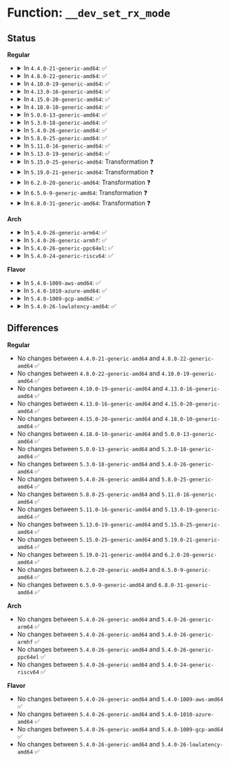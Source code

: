 # Function: <code>__dev_set_rx_mode</code>

## Status
<b>Regular</b>
<ul>
<li>
<details>
<summary>In <code>4.4.0-21-generic-amd64</code>: ✅</summary>

```c
void __dev_set_rx_mode(struct net_device * dev)
```

```json
{
  "name": "__dev_set_rx_mode",
  "collision_type": "Unique Global",
  "inline_type": "No",
  "funcs": [
    {
      "addr": 18446744071586306384,
      "name": "__dev_set_rx_mode",
      "external": true,
      "loc": "net/core/dev.c:5835",
      "file": "net/core/dev.c",
      "inline": "seen, unknown",
      "caller_inline": [],
      "caller_func": [
        "net/core/dev.c:dev_set_rx_mode",
        "net/core/dev_addr_lists.c:dev_uc_add_excl",
        "net/core/dev_addr_lists.c:dev_uc_add",
        "net/core/dev_addr_lists.c:dev_mc_add_excl",
        "net/core/dev_addr_lists.c:__dev_mc_add",
        "net/core/dev_addr_lists.c:dev_uc_del",
        "net/core/dev_addr_lists.c:__dev_mc_del",
        "net/core/dev_addr_lists.c:dev_uc_sync",
        "net/core/dev_addr_lists.c:dev_mc_sync",
        "net/core/dev_addr_lists.c:dev_mc_sync_multiple",
        "net/core/dev_addr_lists.c:dev_uc_sync_multiple"
      ]
    }
  ],
  "symbols": [
    {
      "addr": 18446744071586306384,
      "name": "__dev_set_rx_mode",
      "section": ".text",
      "bind": "STB_GLOBAL",
      "size": 139
    }
  ]
}
```
</details>
</li>
<li>
<details>
<summary>In <code>4.8.0-22-generic-amd64</code>: ✅</summary>

```c
void __dev_set_rx_mode(struct net_device * dev)
```

```json
{
  "name": "__dev_set_rx_mode",
  "collision_type": "Unique Global",
  "inline_type": "No",
  "funcs": [
    {
      "addr": 18446744071586734624,
      "name": "__dev_set_rx_mode",
      "external": true,
      "loc": "net/core/dev.c:6286",
      "file": "net/core/dev.c",
      "inline": "seen, unknown",
      "caller_inline": [],
      "caller_func": [
        "net/core/dev.c:dev_set_rx_mode",
        "net/core/dev_addr_lists.c:dev_mc_sync_multiple",
        "net/core/dev_addr_lists.c:dev_mc_sync",
        "net/core/dev_addr_lists.c:__dev_mc_del",
        "net/core/dev_addr_lists.c:__dev_mc_add",
        "net/core/dev_addr_lists.c:dev_mc_add_excl",
        "net/core/dev_addr_lists.c:dev_uc_sync_multiple",
        "net/core/dev_addr_lists.c:dev_uc_sync",
        "net/core/dev_addr_lists.c:dev_uc_del",
        "net/core/dev_addr_lists.c:dev_uc_add",
        "net/core/dev_addr_lists.c:dev_uc_add_excl"
      ]
    }
  ],
  "symbols": [
    {
      "addr": 18446744071586734624,
      "name": "__dev_set_rx_mode",
      "section": ".text",
      "bind": "STB_GLOBAL",
      "size": 139
    }
  ]
}
```
</details>
</li>
<li>
<details>
<summary>In <code>4.10.0-19-generic-amd64</code>: ✅</summary>

```c
void __dev_set_rx_mode(struct net_device * dev)
```

```json
{
  "name": "__dev_set_rx_mode",
  "collision_type": "Unique Global",
  "inline_type": "No",
  "funcs": [
    {
      "addr": 18446744071586920416,
      "name": "__dev_set_rx_mode",
      "external": true,
      "loc": "net/core/dev.c:6430",
      "file": "net/core/dev.c",
      "inline": "seen, unknown",
      "caller_inline": [],
      "caller_func": [
        "net/core/dev.c:dev_set_rx_mode",
        "net/core/dev_addr_lists.c:dev_mc_sync_multiple",
        "net/core/dev_addr_lists.c:dev_mc_sync",
        "net/core/dev_addr_lists.c:__dev_mc_del",
        "net/core/dev_addr_lists.c:__dev_mc_add",
        "net/core/dev_addr_lists.c:dev_mc_add_excl",
        "net/core/dev_addr_lists.c:dev_uc_sync_multiple",
        "net/core/dev_addr_lists.c:dev_uc_sync",
        "net/core/dev_addr_lists.c:dev_uc_del",
        "net/core/dev_addr_lists.c:dev_uc_add",
        "net/core/dev_addr_lists.c:dev_uc_add_excl"
      ]
    }
  ],
  "symbols": [
    {
      "addr": 18446744071586920416,
      "name": "__dev_set_rx_mode",
      "section": ".text",
      "bind": "STB_GLOBAL",
      "size": 139
    }
  ]
}
```
</details>
</li>
<li>
<details>
<summary>In <code>4.13.0-16-generic-amd64</code>: ✅</summary>

```c
void __dev_set_rx_mode(struct net_device * dev)
```

```json
{
  "name": "__dev_set_rx_mode",
  "collision_type": "Unique Global",
  "inline_type": "No",
  "funcs": [
    {
      "addr": 18446744071587045728,
      "name": "__dev_set_rx_mode",
      "external": true,
      "loc": "net/core/dev.c:6595",
      "file": "net/core/dev.c",
      "inline": "seen, unknown",
      "caller_inline": [],
      "caller_func": [
        "net/core/dev.c:dev_set_rx_mode",
        "net/core/dev_addr_lists.c:dev_mc_sync_multiple",
        "net/core/dev_addr_lists.c:dev_mc_sync",
        "net/core/dev_addr_lists.c:__dev_mc_del",
        "net/core/dev_addr_lists.c:__dev_mc_add",
        "net/core/dev_addr_lists.c:dev_mc_add_excl",
        "net/core/dev_addr_lists.c:dev_uc_sync_multiple",
        "net/core/dev_addr_lists.c:dev_uc_sync",
        "net/core/dev_addr_lists.c:dev_uc_del",
        "net/core/dev_addr_lists.c:dev_uc_add",
        "net/core/dev_addr_lists.c:dev_uc_add_excl"
      ]
    }
  ],
  "symbols": [
    {
      "addr": 18446744071587045728,
      "name": "__dev_set_rx_mode",
      "section": ".text",
      "bind": "STB_GLOBAL",
      "size": 137
    }
  ]
}
```
</details>
</li>
<li>
<details>
<summary>In <code>4.15.0-20-generic-amd64</code>: ✅</summary>

```c
void __dev_set_rx_mode(struct net_device * dev)
```

```json
{
  "name": "__dev_set_rx_mode",
  "collision_type": "Unique Global",
  "inline_type": "No",
  "funcs": [
    {
      "addr": 18446744071587546096,
      "name": "__dev_set_rx_mode",
      "external": true,
      "loc": "net/core/dev.c:6752",
      "file": "net/core/dev.c",
      "inline": "seen, unknown",
      "caller_inline": [],
      "caller_func": [
        "net/core/dev.c:dev_set_rx_mode",
        "net/core/dev_addr_lists.c:dev_mc_sync_multiple",
        "net/core/dev_addr_lists.c:dev_mc_sync",
        "net/core/dev_addr_lists.c:__dev_mc_del",
        "net/core/dev_addr_lists.c:__dev_mc_add",
        "net/core/dev_addr_lists.c:dev_mc_add_excl",
        "net/core/dev_addr_lists.c:dev_uc_sync_multiple",
        "net/core/dev_addr_lists.c:dev_uc_sync",
        "net/core/dev_addr_lists.c:dev_uc_del",
        "net/core/dev_addr_lists.c:dev_uc_add",
        "net/core/dev_addr_lists.c:dev_uc_add_excl"
      ]
    }
  ],
  "symbols": [
    {
      "addr": 18446744071587546096,
      "name": "__dev_set_rx_mode",
      "section": ".text",
      "bind": "STB_GLOBAL",
      "size": 140
    }
  ]
}
```
</details>
</li>
<li>
<details>
<summary>In <code>4.18.0-10-generic-amd64</code>: ✅</summary>

```c
void __dev_set_rx_mode(struct net_device * dev)
```

```json
{
  "name": "__dev_set_rx_mode",
  "collision_type": "Unique Global",
  "inline_type": "No",
  "funcs": [
    {
      "addr": 18446744071587849792,
      "name": "__dev_set_rx_mode",
      "external": true,
      "loc": "net/core/dev.c:6888",
      "file": "net/core/dev.c",
      "inline": "seen, unknown",
      "caller_inline": [],
      "caller_func": [
        "net/core/dev.c:dev_set_rx_mode",
        "net/core/dev_addr_lists.c:dev_mc_sync_multiple",
        "net/core/dev_addr_lists.c:dev_mc_sync",
        "net/core/dev_addr_lists.c:__dev_mc_del",
        "net/core/dev_addr_lists.c:__dev_mc_add",
        "net/core/dev_addr_lists.c:dev_mc_add_excl",
        "net/core/dev_addr_lists.c:dev_uc_sync_multiple",
        "net/core/dev_addr_lists.c:dev_uc_sync",
        "net/core/dev_addr_lists.c:dev_uc_del",
        "net/core/dev_addr_lists.c:dev_uc_add",
        "net/core/dev_addr_lists.c:dev_uc_add_excl"
      ]
    }
  ],
  "symbols": [
    {
      "addr": 18446744071587849792,
      "name": "__dev_set_rx_mode",
      "section": ".text",
      "bind": "STB_GLOBAL",
      "size": 139
    }
  ]
}
```
</details>
</li>
<li>
<details>
<summary>In <code>5.0.0-13-generic-amd64</code>: ✅</summary>

```c
void __dev_set_rx_mode(struct net_device * dev)
```

```json
{
  "name": "__dev_set_rx_mode",
  "collision_type": "Unique Global",
  "inline_type": "No",
  "funcs": [
    {
      "addr": 18446744071587989680,
      "name": "__dev_set_rx_mode",
      "external": true,
      "loc": "net/core/dev.c:7463",
      "file": "net/core/dev.c",
      "inline": "seen, unknown",
      "caller_inline": [],
      "caller_func": [
        "net/core/dev.c:dev_set_rx_mode",
        "net/core/dev_addr_lists.c:dev_mc_sync_multiple",
        "net/core/dev_addr_lists.c:dev_mc_sync",
        "net/core/dev_addr_lists.c:__dev_mc_del",
        "net/core/dev_addr_lists.c:__dev_mc_add",
        "net/core/dev_addr_lists.c:dev_mc_add_excl",
        "net/core/dev_addr_lists.c:dev_uc_sync_multiple",
        "net/core/dev_addr_lists.c:dev_uc_sync",
        "net/core/dev_addr_lists.c:dev_uc_del",
        "net/core/dev_addr_lists.c:dev_uc_add",
        "net/core/dev_addr_lists.c:dev_uc_add_excl"
      ]
    }
  ],
  "symbols": [
    {
      "addr": 18446744071587989680,
      "name": "__dev_set_rx_mode",
      "section": ".text",
      "bind": "STB_GLOBAL",
      "size": 139
    }
  ]
}
```
</details>
</li>
<li>
<details>
<summary>In <code>5.3.0-18-generic-amd64</code>: ✅</summary>

```c
void __dev_set_rx_mode(struct net_device * dev)
```

```json
{
  "name": "__dev_set_rx_mode",
  "collision_type": "Unique Global",
  "inline_type": "No",
  "funcs": [
    {
      "addr": 18446744071588301408,
      "name": "__dev_set_rx_mode",
      "external": true,
      "loc": "net/core/dev.c:7473",
      "file": "net/core/dev.c",
      "inline": "seen, unknown",
      "caller_inline": [],
      "caller_func": [
        "net/core/dev.c:dev_set_rx_mode",
        "net/core/dev_addr_lists.c:dev_mc_sync_multiple",
        "net/core/dev_addr_lists.c:dev_mc_sync",
        "net/core/dev_addr_lists.c:__dev_mc_del",
        "net/core/dev_addr_lists.c:__dev_mc_add",
        "net/core/dev_addr_lists.c:dev_mc_add_excl",
        "net/core/dev_addr_lists.c:dev_uc_sync_multiple",
        "net/core/dev_addr_lists.c:dev_uc_sync",
        "net/core/dev_addr_lists.c:dev_uc_del",
        "net/core/dev_addr_lists.c:dev_uc_add",
        "net/core/dev_addr_lists.c:dev_uc_add_excl"
      ]
    }
  ],
  "symbols": [
    {
      "addr": 18446744071588301408,
      "name": "__dev_set_rx_mode",
      "section": ".text",
      "bind": "STB_GLOBAL",
      "size": 152
    }
  ]
}
```
</details>
</li>
<li>
<details>
<summary>In <code>5.4.0-26-generic-amd64</code>: ✅</summary>

```c
void __dev_set_rx_mode(struct net_device * dev)
```

```json
{
  "name": "__dev_set_rx_mode",
  "collision_type": "Unique Global",
  "inline_type": "No",
  "funcs": [
    {
      "addr": 18446744071588507856,
      "name": "__dev_set_rx_mode",
      "external": true,
      "loc": "net/core/dev.c:7762",
      "file": "net/core/dev.c",
      "inline": "seen, unknown",
      "caller_inline": [],
      "caller_func": [
        "net/core/dev.c:dev_set_rx_mode",
        "net/core/dev_addr_lists.c:dev_mc_sync_multiple",
        "net/core/dev_addr_lists.c:dev_mc_sync",
        "net/core/dev_addr_lists.c:__dev_mc_del",
        "net/core/dev_addr_lists.c:__dev_mc_add",
        "net/core/dev_addr_lists.c:dev_mc_add_excl",
        "net/core/dev_addr_lists.c:dev_uc_sync_multiple",
        "net/core/dev_addr_lists.c:dev_uc_sync",
        "net/core/dev_addr_lists.c:dev_uc_del",
        "net/core/dev_addr_lists.c:dev_uc_add",
        "net/core/dev_addr_lists.c:dev_uc_add_excl"
      ]
    }
  ],
  "symbols": [
    {
      "addr": 18446744071588507856,
      "name": "__dev_set_rx_mode",
      "section": ".text",
      "bind": "STB_GLOBAL",
      "size": 152
    }
  ]
}
```
</details>
</li>
<li>
<details>
<summary>In <code>5.8.0-25-generic-amd64</code>: ✅</summary>

```c
void __dev_set_rx_mode(struct net_device * dev)
```

```json
{
  "name": "__dev_set_rx_mode",
  "collision_type": "Unique Global",
  "inline_type": "No",
  "funcs": [
    {
      "addr": 18446744071589379024,
      "name": "__dev_set_rx_mode",
      "external": true,
      "loc": "net/core/dev.c:8175",
      "file": "net/core/dev.c",
      "inline": "seen, unknown",
      "caller_inline": [],
      "caller_func": [
        "net/core/dev.c:__dev_change_flags",
        "net/core/dev.c:__dev_change_flags",
        "net/core/dev.c:__dev_set_allmulti",
        "net/core/dev.c:dev_set_promiscuity",
        "net/core/dev.c:__dev_open",
        "net/core/dev_addr_lists.c:dev_mc_sync_multiple",
        "net/core/dev_addr_lists.c:dev_mc_sync",
        "net/core/dev_addr_lists.c:dev_mc_del_global",
        "net/core/dev_addr_lists.c:dev_mc_del",
        "net/core/dev_addr_lists.c:dev_mc_add_global",
        "net/core/dev_addr_lists.c:dev_mc_add",
        "net/core/dev_addr_lists.c:dev_mc_add_excl",
        "net/core/dev_addr_lists.c:dev_uc_sync_multiple",
        "net/core/dev_addr_lists.c:dev_uc_sync",
        "net/core/dev_addr_lists.c:dev_uc_del",
        "net/core/dev_addr_lists.c:dev_uc_add",
        "net/core/dev_addr_lists.c:dev_uc_add_excl"
      ]
    }
  ],
  "symbols": [
    {
      "addr": 18446744071589379024,
      "name": "__dev_set_rx_mode",
      "section": ".text",
      "bind": "STB_GLOBAL",
      "size": 151
    }
  ]
}
```
</details>
</li>
<li>
<details>
<summary>In <code>5.11.0-16-generic-amd64</code>: ✅</summary>

```c
void __dev_set_rx_mode(struct net_device * dev)
```

```json
{
  "name": "__dev_set_rx_mode",
  "collision_type": "Unique Global",
  "inline_type": "No",
  "funcs": [
    {
      "addr": 18446744071589384800,
      "name": "__dev_set_rx_mode",
      "external": true,
      "loc": "net/core/dev.c:8420",
      "file": "net/core/dev.c",
      "inline": "seen, unknown",
      "caller_inline": [],
      "caller_func": [
        "net/core/dev.c:__dev_change_flags",
        "net/core/dev.c:__dev_change_flags",
        "net/core/dev.c:__dev_set_allmulti",
        "net/core/dev.c:dev_set_promiscuity",
        "net/core/dev.c:__dev_open",
        "net/core/dev_addr_lists.c:dev_mc_sync_multiple",
        "net/core/dev_addr_lists.c:dev_mc_sync",
        "net/core/dev_addr_lists.c:dev_mc_del_global",
        "net/core/dev_addr_lists.c:dev_mc_del",
        "net/core/dev_addr_lists.c:__dev_mc_add",
        "net/core/dev_addr_lists.c:dev_mc_add_excl",
        "net/core/dev_addr_lists.c:dev_uc_sync_multiple",
        "net/core/dev_addr_lists.c:dev_uc_sync",
        "net/core/dev_addr_lists.c:dev_uc_del",
        "net/core/dev_addr_lists.c:dev_uc_add",
        "net/core/dev_addr_lists.c:dev_uc_add_excl"
      ]
    }
  ],
  "symbols": [
    {
      "addr": 18446744071589384800,
      "name": "__dev_set_rx_mode",
      "section": ".text",
      "bind": "STB_GLOBAL",
      "size": 151
    }
  ]
}
```
</details>
</li>
<li>
<details>
<summary>In <code>5.13.0-19-generic-amd64</code>: ✅</summary>

```c
void __dev_set_rx_mode(struct net_device * dev)
```

```json
{
  "name": "__dev_set_rx_mode",
  "collision_type": "Unique Global",
  "inline_type": "No",
  "funcs": [
    {
      "addr": 18446744071589281536,
      "name": "__dev_set_rx_mode",
      "external": true,
      "loc": "net/core/dev.c:8679",
      "file": "net/core/dev.c",
      "inline": "seen, unknown",
      "caller_inline": [],
      "caller_func": [
        "net/core/dev.c:__dev_change_flags",
        "net/core/dev.c:__dev_change_flags",
        "net/core/dev.c:__dev_set_allmulti",
        "net/core/dev.c:dev_set_promiscuity",
        "net/core/dev.c:__dev_open",
        "net/core/dev_addr_lists.c:dev_mc_sync_multiple",
        "net/core/dev_addr_lists.c:dev_mc_sync",
        "net/core/dev_addr_lists.c:dev_mc_del_global",
        "net/core/dev_addr_lists.c:dev_mc_del",
        "net/core/dev_addr_lists.c:__dev_mc_add",
        "net/core/dev_addr_lists.c:dev_mc_add_excl",
        "net/core/dev_addr_lists.c:dev_uc_sync_multiple",
        "net/core/dev_addr_lists.c:dev_uc_sync",
        "net/core/dev_addr_lists.c:dev_uc_del",
        "net/core/dev_addr_lists.c:dev_uc_add",
        "net/core/dev_addr_lists.c:dev_uc_add_excl"
      ]
    }
  ],
  "symbols": [
    {
      "addr": 18446744071589281536,
      "name": "__dev_set_rx_mode",
      "section": ".text",
      "bind": "STB_GLOBAL",
      "size": 150
    }
  ]
}
```
</details>
</li>
<li>
<details>
<summary>In <code>5.15.0-25-generic-amd64</code>: Transformation ❓</summary>

```c
void __dev_set_rx_mode(struct net_device * dev)
```

```json
{
  "name": "__dev_set_rx_mode",
  "collision_type": "Unique Global",
  "inline_type": "No",
  "funcs": [
    {
      "addr": 0,
      "name": "__dev_set_rx_mode",
      "external": true,
      "loc": "net/core/dev.c:8669",
      "file": "net/core/dev.c",
      "inline": "seen, unknown",
      "caller_inline": [],
      "caller_func": [
        "net/core/dev.c:__dev_change_flags",
        "net/core/dev.c:__dev_change_flags",
        "net/core/dev.c:__dev_set_allmulti",
        "net/core/dev.c:dev_set_promiscuity",
        "net/core/dev.c:__dev_open",
        "net/core/dev_addr_lists.c:dev_mc_sync_multiple",
        "net/core/dev_addr_lists.c:dev_mc_sync",
        "net/core/dev_addr_lists.c:dev_mc_del_global",
        "net/core/dev_addr_lists.c:dev_mc_del",
        "net/core/dev_addr_lists.c:__dev_mc_add",
        "net/core/dev_addr_lists.c:dev_mc_add_excl",
        "net/core/dev_addr_lists.c:dev_uc_sync_multiple",
        "net/core/dev_addr_lists.c:dev_uc_sync",
        "net/core/dev_addr_lists.c:dev_uc_del",
        "net/core/dev_addr_lists.c:dev_uc_add",
        "net/core/dev_addr_lists.c:dev_uc_add_excl"
      ]
    }
  ],
  "symbols": [
    {
      "addr": 18446744071592699468,
      "name": "__dev_set_rx_mode.cold",
      "section": ".text",
      "bind": "STB_LOCAL",
      "size": 75
    },
    {
      "addr": 18446744071590008768,
      "name": "__dev_set_rx_mode",
      "section": ".text",
      "bind": "STB_GLOBAL",
      "size": 187
    }
  ]
}
```
</details>
</li>
<li>
<details>
<summary>In <code>5.19.0-21-generic-amd64</code>: Transformation ❓</summary>

```c
void __dev_set_rx_mode(struct net_device * dev)
```

```json
{
  "name": "__dev_set_rx_mode",
  "collision_type": "Unique Global",
  "inline_type": "No",
  "funcs": [
    {
      "addr": 0,
      "name": "__dev_set_rx_mode",
      "external": true,
      "loc": "net/core/dev.c:8434",
      "file": "net/core/dev.c",
      "inline": "seen, unknown",
      "caller_inline": [],
      "caller_func": [
        "net/core/dev.c:__dev_change_flags",
        "net/core/dev.c:__dev_change_flags",
        "net/core/dev.c:__dev_set_allmulti",
        "net/core/dev.c:dev_set_promiscuity",
        "net/core/dev.c:__dev_open",
        "net/core/dev_addr_lists.c:dev_mc_sync_multiple",
        "net/core/dev_addr_lists.c:dev_mc_sync",
        "net/core/dev_addr_lists.c:dev_mc_del_global",
        "net/core/dev_addr_lists.c:dev_mc_del",
        "net/core/dev_addr_lists.c:__dev_mc_add",
        "net/core/dev_addr_lists.c:dev_mc_add_excl",
        "net/core/dev_addr_lists.c:dev_uc_sync_multiple",
        "net/core/dev_addr_lists.c:dev_uc_sync",
        "net/core/dev_addr_lists.c:dev_uc_del",
        "net/core/dev_addr_lists.c:dev_uc_add",
        "net/core/dev_addr_lists.c:dev_uc_add_excl"
      ]
    }
  ],
  "symbols": [
    {
      "addr": 18446744071594585635,
      "name": "__dev_set_rx_mode.cold",
      "section": ".text",
      "bind": "STB_LOCAL",
      "size": 72
    },
    {
      "addr": 18446744071591547424,
      "name": "__dev_set_rx_mode",
      "section": ".text",
      "bind": "STB_GLOBAL",
      "size": 196
    }
  ]
}
```
</details>
</li>
<li>
<details>
<summary>In <code>6.2.0-20-generic-amd64</code>: Transformation ❓</summary>

```c
void __dev_set_rx_mode(struct net_device * dev)
```

```json
{
  "name": "__dev_set_rx_mode",
  "collision_type": "Unique Global",
  "inline_type": "No",
  "funcs": [
    {
      "addr": 0,
      "name": "__dev_set_rx_mode",
      "external": true,
      "loc": "net/core/dev.c:8420",
      "file": "net/core/dev.c",
      "inline": "seen, unknown",
      "caller_inline": [],
      "caller_func": [
        "net/core/dev.c:__dev_change_flags",
        "net/core/dev.c:__dev_change_flags",
        "net/core/dev.c:__dev_set_allmulti",
        "net/core/dev.c:dev_set_promiscuity",
        "net/core/dev.c:__dev_open",
        "net/core/dev_addr_lists.c:dev_mc_sync_multiple",
        "net/core/dev_addr_lists.c:dev_mc_sync",
        "net/core/dev_addr_lists.c:dev_mc_del_global",
        "net/core/dev_addr_lists.c:dev_mc_del",
        "net/core/dev_addr_lists.c:__dev_mc_add",
        "net/core/dev_addr_lists.c:dev_mc_add_excl",
        "net/core/dev_addr_lists.c:dev_uc_sync_multiple",
        "net/core/dev_addr_lists.c:dev_uc_sync",
        "net/core/dev_addr_lists.c:dev_uc_del",
        "net/core/dev_addr_lists.c:dev_uc_add",
        "net/core/dev_addr_lists.c:dev_uc_add_excl"
      ]
    }
  ],
  "symbols": [
    {
      "addr": 18446744071596324619,
      "name": "__dev_set_rx_mode.cold",
      "section": ".text",
      "bind": "STB_LOCAL",
      "size": 72
    },
    {
      "addr": 18446744071593321568,
      "name": "__dev_set_rx_mode",
      "section": ".text",
      "bind": "STB_GLOBAL",
      "size": 217
    }
  ]
}
```
</details>
</li>
<li>
<details>
<summary>In <code>6.5.0-9-generic-amd64</code>: Transformation ❓</summary>

```c
void __dev_set_rx_mode(struct net_device * dev)
```

```json
{
  "name": "__dev_set_rx_mode",
  "collision_type": "Unique Global",
  "inline_type": "No",
  "funcs": [
    {
      "addr": 0,
      "name": "__dev_set_rx_mode",
      "external": true,
      "loc": "net/core/dev.c:8426",
      "file": "net/core/dev.c",
      "inline": "seen, unknown",
      "caller_inline": [],
      "caller_func": [
        "net/core/dev.c:__dev_change_flags",
        "net/core/dev.c:__dev_change_flags",
        "net/core/dev.c:__dev_set_allmulti",
        "net/core/dev.c:dev_set_promiscuity",
        "net/core/dev.c:__dev_open",
        "net/core/dev_addr_lists.c:dev_mc_sync_multiple",
        "net/core/dev_addr_lists.c:dev_mc_sync",
        "net/core/dev_addr_lists.c:dev_mc_del_global",
        "net/core/dev_addr_lists.c:dev_mc_del",
        "net/core/dev_addr_lists.c:__dev_mc_add",
        "net/core/dev_addr_lists.c:dev_mc_add_excl",
        "net/core/dev_addr_lists.c:dev_uc_sync_multiple",
        "net/core/dev_addr_lists.c:dev_uc_sync",
        "net/core/dev_addr_lists.c:dev_uc_del",
        "net/core/dev_addr_lists.c:dev_uc_add",
        "net/core/dev_addr_lists.c:dev_uc_add_excl"
      ]
    }
  ],
  "symbols": [
    {
      "addr": 18446744071596854919,
      "name": "__dev_set_rx_mode.cold",
      "section": ".text",
      "bind": "STB_LOCAL",
      "size": 72
    },
    {
      "addr": 18446744071593783392,
      "name": "__dev_set_rx_mode",
      "section": ".text",
      "bind": "STB_GLOBAL",
      "size": 217
    }
  ]
}
```
</details>
</li>
<li>
<details>
<summary>In <code>6.8.0-31-generic-amd64</code>: Transformation ❓</summary>

```c
void __dev_set_rx_mode(struct net_device * dev)
```

```json
{
  "name": "__dev_set_rx_mode",
  "collision_type": "Unique Global",
  "inline_type": "No",
  "funcs": [
    {
      "addr": 0,
      "name": "__dev_set_rx_mode",
      "external": true,
      "loc": "net/core/dev.c:8544",
      "file": "net/core/dev.c",
      "inline": "seen, unknown",
      "caller_inline": [],
      "caller_func": [
        "net/core/dev.c:__dev_change_flags",
        "net/core/dev.c:__dev_change_flags",
        "net/core/dev.c:__dev_set_allmulti",
        "net/core/dev.c:dev_set_promiscuity",
        "net/core/dev.c:__dev_open",
        "net/core/dev_addr_lists.c:dev_mc_sync_multiple",
        "net/core/dev_addr_lists.c:dev_mc_sync",
        "net/core/dev_addr_lists.c:dev_mc_del_global",
        "net/core/dev_addr_lists.c:dev_mc_del",
        "net/core/dev_addr_lists.c:__dev_mc_add",
        "net/core/dev_addr_lists.c:dev_mc_add_excl",
        "net/core/dev_addr_lists.c:dev_uc_sync_multiple",
        "net/core/dev_addr_lists.c:dev_uc_sync",
        "net/core/dev_addr_lists.c:dev_uc_del",
        "net/core/dev_addr_lists.c:dev_uc_add",
        "net/core/dev_addr_lists.c:dev_uc_add_excl"
      ]
    }
  ],
  "symbols": [
    {
      "addr": 18446744071597779927,
      "name": "__dev_set_rx_mode.cold",
      "section": ".text",
      "bind": "STB_LOCAL",
      "size": 72
    },
    {
      "addr": 18446744071594564016,
      "name": "__dev_set_rx_mode",
      "section": ".text",
      "bind": "STB_GLOBAL",
      "size": 217
    }
  ]
}
```
</details>
</li>
</ul>
<b>Arch</b>
<ul>
<li>
<details>
<summary>In <code>5.4.0-26-generic-arm64</code>: ✅</summary>

```c
void __dev_set_rx_mode(struct net_device * dev)
```

```json
{
  "name": "__dev_set_rx_mode",
  "collision_type": "Unique Global",
  "inline_type": "No",
  "funcs": [
    {
      "addr": 18446603336502041080,
      "name": "__dev_set_rx_mode",
      "external": true,
      "loc": "net/core/dev.c:7762",
      "file": "net/core/dev.c",
      "inline": "seen, unknown",
      "caller_inline": [],
      "caller_func": [
        "net/core/dev.c:dev_set_rx_mode",
        "net/core/dev_addr_lists.c:dev_mc_sync_multiple",
        "net/core/dev_addr_lists.c:dev_mc_sync",
        "net/core/dev_addr_lists.c:__dev_mc_del",
        "net/core/dev_addr_lists.c:__dev_mc_add",
        "net/core/dev_addr_lists.c:dev_mc_add_excl",
        "net/core/dev_addr_lists.c:dev_uc_sync_multiple",
        "net/core/dev_addr_lists.c:dev_uc_sync",
        "net/core/dev_addr_lists.c:dev_uc_del",
        "net/core/dev_addr_lists.c:dev_uc_add",
        "net/core/dev_addr_lists.c:dev_uc_add_excl"
      ]
    }
  ],
  "symbols": [
    {
      "addr": 18446603336502041080,
      "name": "__dev_set_rx_mode",
      "section": ".text",
      "bind": "STB_GLOBAL",
      "size": 156
    }
  ]
}
```
</details>
</li>
<li>
<details>
<summary>In <code>5.4.0-26-generic-armhf</code>: ✅</summary>

```c
void __dev_set_rx_mode(struct net_device * dev)
```

```json
{
  "name": "__dev_set_rx_mode",
  "collision_type": "Unique Global",
  "inline_type": "No",
  "funcs": [
    {
      "addr": 3234793056,
      "name": "__dev_set_rx_mode",
      "external": true,
      "loc": "net/core/dev.c:7762",
      "file": "net/core/dev.c",
      "inline": "seen, unknown",
      "caller_inline": [],
      "caller_func": [
        "net/core/dev.c:dev_set_rx_mode",
        "net/core/dev_addr_lists.c:dev_mc_sync_multiple",
        "net/core/dev_addr_lists.c:dev_mc_sync",
        "net/core/dev_addr_lists.c:__dev_mc_del",
        "net/core/dev_addr_lists.c:__dev_mc_add",
        "net/core/dev_addr_lists.c:dev_mc_add_excl",
        "net/core/dev_addr_lists.c:dev_uc_sync_multiple",
        "net/core/dev_addr_lists.c:dev_uc_sync",
        "net/core/dev_addr_lists.c:dev_uc_del",
        "net/core/dev_addr_lists.c:dev_uc_add",
        "net/core/dev_addr_lists.c:dev_uc_add_excl"
      ]
    }
  ],
  "symbols": [
    {
      "addr": 3234793056,
      "name": "__dev_set_rx_mode",
      "section": ".text",
      "bind": "STB_GLOBAL",
      "size": 160
    }
  ]
}
```
</details>
</li>
<li>
<details>
<summary>In <code>5.4.0-26-generic-ppc64el</code>: ✅</summary>

```c
void __dev_set_rx_mode(struct net_device * dev)
```

```json
{
  "name": "__dev_set_rx_mode",
  "collision_type": "Unique Global",
  "inline_type": "No",
  "funcs": [
    {
      "addr": 13835058055295488096,
      "name": "__dev_set_rx_mode",
      "external": true,
      "loc": "net/core/dev.c:7762",
      "file": "net/core/dev.c",
      "inline": "seen, unknown",
      "caller_inline": [],
      "caller_func": [
        "net/core/dev.c:dev_set_rx_mode",
        "net/core/dev_addr_lists.c:dev_mc_sync_multiple",
        "net/core/dev_addr_lists.c:dev_mc_sync",
        "net/core/dev_addr_lists.c:__dev_mc_del",
        "net/core/dev_addr_lists.c:__dev_mc_add",
        "net/core/dev_addr_lists.c:dev_mc_add_excl",
        "net/core/dev_addr_lists.c:dev_uc_sync_multiple",
        "net/core/dev_addr_lists.c:dev_uc_sync",
        "net/core/dev_addr_lists.c:dev_uc_del",
        "net/core/dev_addr_lists.c:dev_uc_add",
        "net/core/dev_addr_lists.c:dev_uc_add_excl"
      ]
    }
  ],
  "symbols": [
    {
      "addr": 13835058055295488096,
      "name": "__dev_set_rx_mode",
      "section": ".text",
      "bind": "STB_GLOBAL",
      "size": 284
    }
  ]
}
```
</details>
</li>
<li>
<details>
<summary>In <code>5.4.0-24-generic-riscv64</code>: ✅</summary>

```c
void __dev_set_rx_mode(struct net_device * dev)
```

```json
{
  "name": "__dev_set_rx_mode",
  "collision_type": "Unique Global",
  "inline_type": "No",
  "funcs": [
    {
      "addr": 18446743936278328154,
      "name": "__dev_set_rx_mode",
      "external": true,
      "loc": "net/core/dev.c:7762",
      "file": "net/core/dev.c",
      "inline": "seen, unknown",
      "caller_inline": [],
      "caller_func": [
        "net/core/dev.c:dev_set_rx_mode",
        "net/core/dev_addr_lists.c:dev_mc_sync_multiple",
        "net/core/dev_addr_lists.c:dev_mc_sync",
        "net/core/dev_addr_lists.c:__dev_mc_del",
        "net/core/dev_addr_lists.c:__dev_mc_add",
        "net/core/dev_addr_lists.c:dev_mc_add_excl",
        "net/core/dev_addr_lists.c:dev_uc_sync_multiple",
        "net/core/dev_addr_lists.c:dev_uc_sync",
        "net/core/dev_addr_lists.c:dev_uc_del",
        "net/core/dev_addr_lists.c:dev_uc_add",
        "net/core/dev_addr_lists.c:dev_uc_add_excl"
      ]
    }
  ],
  "symbols": [
    {
      "addr": 18446743936278328154,
      "name": "__dev_set_rx_mode",
      "section": ".text",
      "bind": "STB_GLOBAL",
      "size": 134
    }
  ]
}
```
</details>
</li>
</ul>
<b>Flavor</b>
<ul>
<li>
<details>
<summary>In <code>5.4.0-1009-aws-amd64</code>: ✅</summary>

```c
void __dev_set_rx_mode(struct net_device * dev)
```

```json
{
  "name": "__dev_set_rx_mode",
  "collision_type": "Unique Global",
  "inline_type": "No",
  "funcs": [
    {
      "addr": 18446744071588114592,
      "name": "__dev_set_rx_mode",
      "external": true,
      "loc": "net/core/dev.c:7762",
      "file": "net/core/dev.c",
      "inline": "seen, unknown",
      "caller_inline": [],
      "caller_func": [
        "net/core/dev.c:dev_set_rx_mode",
        "net/core/dev_addr_lists.c:dev_mc_sync_multiple",
        "net/core/dev_addr_lists.c:dev_mc_sync",
        "net/core/dev_addr_lists.c:__dev_mc_del",
        "net/core/dev_addr_lists.c:__dev_mc_add",
        "net/core/dev_addr_lists.c:dev_mc_add_excl",
        "net/core/dev_addr_lists.c:dev_uc_sync_multiple",
        "net/core/dev_addr_lists.c:dev_uc_sync",
        "net/core/dev_addr_lists.c:dev_uc_del",
        "net/core/dev_addr_lists.c:dev_uc_add",
        "net/core/dev_addr_lists.c:dev_uc_add_excl"
      ]
    }
  ],
  "symbols": [
    {
      "addr": 18446744071588114592,
      "name": "__dev_set_rx_mode",
      "section": ".text",
      "bind": "STB_GLOBAL",
      "size": 152
    }
  ]
}
```
</details>
</li>
<li>
<details>
<summary>In <code>5.4.0-1010-azure-amd64</code>: ✅</summary>

```c
void __dev_set_rx_mode(struct net_device * dev)
```

```json
{
  "name": "__dev_set_rx_mode",
  "collision_type": "Unique Global",
  "inline_type": "No",
  "funcs": [
    {
      "addr": 18446744071587827424,
      "name": "__dev_set_rx_mode",
      "external": true,
      "loc": "net/core/dev.c:7762",
      "file": "net/core/dev.c",
      "inline": "seen, unknown",
      "caller_inline": [],
      "caller_func": [
        "net/core/dev.c:dev_set_rx_mode",
        "net/core/dev_addr_lists.c:dev_mc_sync_multiple",
        "net/core/dev_addr_lists.c:dev_mc_sync",
        "net/core/dev_addr_lists.c:__dev_mc_del",
        "net/core/dev_addr_lists.c:__dev_mc_add",
        "net/core/dev_addr_lists.c:dev_mc_add_excl",
        "net/core/dev_addr_lists.c:dev_uc_sync_multiple",
        "net/core/dev_addr_lists.c:dev_uc_sync",
        "net/core/dev_addr_lists.c:dev_uc_del",
        "net/core/dev_addr_lists.c:dev_uc_add",
        "net/core/dev_addr_lists.c:dev_uc_add_excl"
      ]
    }
  ],
  "symbols": [
    {
      "addr": 18446744071587827424,
      "name": "__dev_set_rx_mode",
      "section": ".text",
      "bind": "STB_GLOBAL",
      "size": 152
    }
  ]
}
```
</details>
</li>
<li>
<details>
<summary>In <code>5.4.0-1009-gcp-amd64</code>: ✅</summary>

```c
void __dev_set_rx_mode(struct net_device * dev)
```

```json
{
  "name": "__dev_set_rx_mode",
  "collision_type": "Unique Global",
  "inline_type": "No",
  "funcs": [
    {
      "addr": 18446744071588446416,
      "name": "__dev_set_rx_mode",
      "external": true,
      "loc": "net/core/dev.c:7762",
      "file": "net/core/dev.c",
      "inline": "seen, unknown",
      "caller_inline": [],
      "caller_func": [
        "net/core/dev.c:dev_set_rx_mode",
        "net/core/dev_addr_lists.c:dev_mc_sync_multiple",
        "net/core/dev_addr_lists.c:dev_mc_sync",
        "net/core/dev_addr_lists.c:__dev_mc_del",
        "net/core/dev_addr_lists.c:__dev_mc_add",
        "net/core/dev_addr_lists.c:dev_mc_add_excl",
        "net/core/dev_addr_lists.c:dev_uc_sync_multiple",
        "net/core/dev_addr_lists.c:dev_uc_sync",
        "net/core/dev_addr_lists.c:dev_uc_del",
        "net/core/dev_addr_lists.c:dev_uc_add",
        "net/core/dev_addr_lists.c:dev_uc_add_excl"
      ]
    }
  ],
  "symbols": [
    {
      "addr": 18446744071588446416,
      "name": "__dev_set_rx_mode",
      "section": ".text",
      "bind": "STB_GLOBAL",
      "size": 152
    }
  ]
}
```
</details>
</li>
<li>
<details>
<summary>In <code>5.4.0-26-lowlatency-amd64</code>: ✅</summary>

```c
void __dev_set_rx_mode(struct net_device * dev)
```

```json
{
  "name": "__dev_set_rx_mode",
  "collision_type": "Unique Global",
  "inline_type": "No",
  "funcs": [
    {
      "addr": 18446744071588583328,
      "name": "__dev_set_rx_mode",
      "external": true,
      "loc": "net/core/dev.c:7762",
      "file": "net/core/dev.c",
      "inline": "seen, unknown",
      "caller_inline": [],
      "caller_func": [
        "net/core/dev.c:dev_set_rx_mode",
        "net/core/dev_addr_lists.c:dev_mc_sync_multiple",
        "net/core/dev_addr_lists.c:dev_mc_sync",
        "net/core/dev_addr_lists.c:__dev_mc_del",
        "net/core/dev_addr_lists.c:__dev_mc_add",
        "net/core/dev_addr_lists.c:dev_mc_add_excl",
        "net/core/dev_addr_lists.c:dev_uc_sync_multiple",
        "net/core/dev_addr_lists.c:dev_uc_sync",
        "net/core/dev_addr_lists.c:dev_uc_del",
        "net/core/dev_addr_lists.c:dev_uc_add",
        "net/core/dev_addr_lists.c:dev_uc_add_excl"
      ]
    }
  ],
  "symbols": [
    {
      "addr": 18446744071588583328,
      "name": "__dev_set_rx_mode",
      "section": ".text",
      "bind": "STB_GLOBAL",
      "size": 152
    }
  ]
}
```
</details>
</li>
</ul>

## Differences
<b>Regular</b>
<ul>
<li>
No changes between <code>4.4.0-21-generic-amd64</code> and <code>4.8.0-22-generic-amd64</code> ✅
</li>
<li>
No changes between <code>4.8.0-22-generic-amd64</code> and <code>4.10.0-19-generic-amd64</code> ✅
</li>
<li>
No changes between <code>4.10.0-19-generic-amd64</code> and <code>4.13.0-16-generic-amd64</code> ✅
</li>
<li>
No changes between <code>4.13.0-16-generic-amd64</code> and <code>4.15.0-20-generic-amd64</code> ✅
</li>
<li>
No changes between <code>4.15.0-20-generic-amd64</code> and <code>4.18.0-10-generic-amd64</code> ✅
</li>
<li>
No changes between <code>4.18.0-10-generic-amd64</code> and <code>5.0.0-13-generic-amd64</code> ✅
</li>
<li>
No changes between <code>5.0.0-13-generic-amd64</code> and <code>5.3.0-18-generic-amd64</code> ✅
</li>
<li>
No changes between <code>5.3.0-18-generic-amd64</code> and <code>5.4.0-26-generic-amd64</code> ✅
</li>
<li>
No changes between <code>5.4.0-26-generic-amd64</code> and <code>5.8.0-25-generic-amd64</code> ✅
</li>
<li>
No changes between <code>5.8.0-25-generic-amd64</code> and <code>5.11.0-16-generic-amd64</code> ✅
</li>
<li>
No changes between <code>5.11.0-16-generic-amd64</code> and <code>5.13.0-19-generic-amd64</code> ✅
</li>
<li>
No changes between <code>5.13.0-19-generic-amd64</code> and <code>5.15.0-25-generic-amd64</code> ✅
</li>
<li>
No changes between <code>5.15.0-25-generic-amd64</code> and <code>5.19.0-21-generic-amd64</code> ✅
</li>
<li>
No changes between <code>5.19.0-21-generic-amd64</code> and <code>6.2.0-20-generic-amd64</code> ✅
</li>
<li>
No changes between <code>6.2.0-20-generic-amd64</code> and <code>6.5.0-9-generic-amd64</code> ✅
</li>
<li>
No changes between <code>6.5.0-9-generic-amd64</code> and <code>6.8.0-31-generic-amd64</code> ✅
</li>
</ul>
<b>Arch</b>
<ul>
<li>
No changes between <code>5.4.0-26-generic-amd64</code> and <code>5.4.0-26-generic-arm64</code> ✅
</li>
<li>
No changes between <code>5.4.0-26-generic-amd64</code> and <code>5.4.0-26-generic-armhf</code> ✅
</li>
<li>
No changes between <code>5.4.0-26-generic-amd64</code> and <code>5.4.0-26-generic-ppc64el</code> ✅
</li>
<li>
No changes between <code>5.4.0-26-generic-amd64</code> and <code>5.4.0-24-generic-riscv64</code> ✅
</li>
</ul>
<b>Flavor</b>
<ul>
<li>
No changes between <code>5.4.0-26-generic-amd64</code> and <code>5.4.0-1009-aws-amd64</code> ✅
</li>
<li>
No changes between <code>5.4.0-26-generic-amd64</code> and <code>5.4.0-1010-azure-amd64</code> ✅
</li>
<li>
No changes between <code>5.4.0-26-generic-amd64</code> and <code>5.4.0-1009-gcp-amd64</code> ✅
</li>
<li>
No changes between <code>5.4.0-26-generic-amd64</code> and <code>5.4.0-26-lowlatency-amd64</code> ✅
</li>
</ul>
